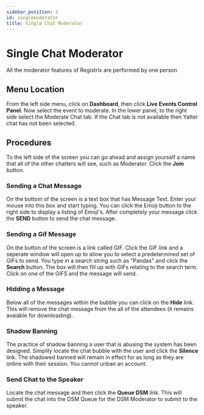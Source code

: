 ```yaml
---
sidebar_position: 1
id: singlemoderator
title: Single Chat Moderator
---
```


# Single Chat Moderator

All the moderator features of Registrix are performed by one person

## Menu Location

From the left side menu, click on **Dashboard**, then click **Live Events Control Panel**.  Now select the event to moderate.  In the lower panel, to the right side select the Moderate Chat tab.  If the Chat tab is not available then Yatter chat has not been selected.

## Procedures

To the left side of the screen you can go ahead and assign yourself a name that all of the other chatters will see, such as Moderator.  Click the **Join** button.

### Sending a Chat Message

On the bottom of the screen is a text box that has Message Text.  Enter your mouse into this box and start typing.  You can click the Emoji button to the right side to display a listing of Emoji's. After completely your message click the **SEND** button to send the chat message.

### Sending a Gif Message

On the button of the screen is a link called GIF. Click the GIF link and a seperate window will open up to allow you to select a predetermined set of GIFs to send.  You type in a search string such as "Pandas" and click the **Search** button.  The box will then fill up with GIFs relating to the search term.  Click on one of the GIFS and the message will send.

### Hidding a Message

Below all of the messages within the bubble you can click on the **Hide** link. This will remove the chat message from the all of the attendees (it remains avaiable for downloading).

### Shadow Banning

The practice of shadow banning a user that is abusing the system has been designed.  Simplily locate the chat bubble with the user and click the **Silence** link. The shadowed banned will remain in effect for as long as they are online with their session. You cannot unban an account.

### Send Chat to the Speaker

Locate the chat message and then click the **Queue DSM** link. This will submit the chat into the DSM Queue for the DSM Moderator to submit to the speaker.

